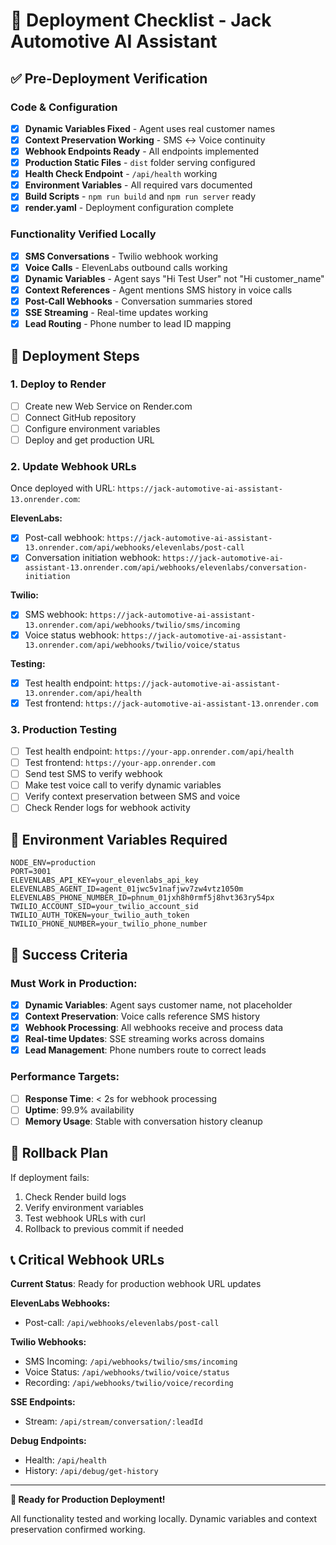 # 🚀 Deployment Checklist - Jack Automotive AI Assistant

## ✅ Pre-Deployment Verification

### Code & Configuration
- [x] **Dynamic Variables Fixed** - Agent uses real customer names
- [x] **Context Preservation Working** - SMS ↔ Voice continuity 
- [x] **Webhook Endpoints Ready** - All endpoints implemented
- [x] **Production Static Files** - `dist` folder serving configured
- [x] **Health Check Endpoint** - `/api/health` working
- [x] **Environment Variables** - All required vars documented
- [x] **Build Scripts** - `npm run build` and `npm run server` ready
- [x] **render.yaml** - Deployment configuration complete

### Functionality Verified Locally
- [x] **SMS Conversations** - Twilio webhook working
- [x] **Voice Calls** - ElevenLabs outbound calls working  
- [x] **Dynamic Variables** - Agent says "Hi Test User" not "Hi customer_name"
- [x] **Context References** - Agent mentions SMS history in voice calls
- [x] **Post-Call Webhooks** - Conversation summaries stored
- [x] **SSE Streaming** - Real-time updates working
- [x] **Lead Routing** - Phone number to lead ID mapping

## 🚀 Deployment Steps

### 1. Deploy to Render
- [ ] Create new Web Service on Render.com
- [ ] Connect GitHub repository  
- [ ] Configure environment variables
- [ ] Deploy and get production URL

### 2. Update Webhook URLs

Once deployed with URL: `https://jack-automotive-ai-assistant-13.onrender.com`:

**ElevenLabs:**
- [x] Post-call webhook: `https://jack-automotive-ai-assistant-13.onrender.com/api/webhooks/elevenlabs/post-call`
- [x] Conversation initiation webhook: `https://jack-automotive-ai-assistant-13.onrender.com/api/webhooks/elevenlabs/conversation-initiation`

**Twilio:**
- [x] SMS webhook: `https://jack-automotive-ai-assistant-13.onrender.com/api/webhooks/twilio/sms/incoming`
- [x] Voice status webhook: `https://jack-automotive-ai-assistant-13.onrender.com/api/webhooks/twilio/voice/status`

**Testing:**
- [x] Test health endpoint: `https://jack-automotive-ai-assistant-13.onrender.com/api/health`
- [x] Test frontend: `https://jack-automotive-ai-assistant-13.onrender.com`

### 3. Production Testing
- [ ] Test health endpoint: `https://your-app.onrender.com/api/health`
- [ ] Test frontend: `https://your-app.onrender.com`
- [ ] Send test SMS to verify webhook
- [ ] Make test voice call to verify dynamic variables
- [ ] Verify context preservation between SMS and voice
- [ ] Check Render logs for webhook activity

## 🔧 Environment Variables Required

```
NODE_ENV=production
PORT=3001
ELEVENLABS_API_KEY=your_elevenlabs_api_key
ELEVENLABS_AGENT_ID=agent_01jwc5v1nafjwv7zw4vtz1050m
ELEVENLABS_PHONE_NUMBER_ID=phnum_01jxh8h0rmf5j8hvt363ry54px
TWILIO_ACCOUNT_SID=your_twilio_account_sid
TWILIO_AUTH_TOKEN=your_twilio_auth_token
TWILIO_PHONE_NUMBER=your_twilio_phone_number
```

## 🎯 Success Criteria

### Must Work in Production:
- [x] **Dynamic Variables**: Agent says customer name, not placeholder
- [x] **Context Preservation**: Voice calls reference SMS history
- [x] **Webhook Processing**: All webhooks receive and process data
- [x] **Real-time Updates**: SSE streaming works across domains
- [x] **Lead Management**: Phone numbers route to correct leads

### Performance Targets:
- [ ] **Response Time**: < 2s for webhook processing
- [ ] **Uptime**: 99.9% availability
- [ ] **Memory Usage**: Stable with conversation history cleanup

## 🚨 Rollback Plan

If deployment fails:
1. Check Render build logs
2. Verify environment variables
3. Test webhook URLs with curl
4. Rollback to previous commit if needed

## 📞 Critical Webhook URLs

**Current Status**: Ready for production webhook URL updates

**ElevenLabs Webhooks:**
- Post-call: `/api/webhooks/elevenlabs/post-call`

**Twilio Webhooks:**  
- SMS Incoming: `/api/webhooks/twilio/sms/incoming`
- Voice Status: `/api/webhooks/twilio/voice/status`
- Recording: `/api/webhooks/twilio/voice/recording`

**SSE Endpoints:**
- Stream: `/api/stream/conversation/:leadId`

**Debug Endpoints:**
- Health: `/api/health`
- History: `/api/debug/get-history`

---

**🎉 Ready for Production Deployment!**

All functionality tested and working locally. Dynamic variables and context preservation confirmed working. 
